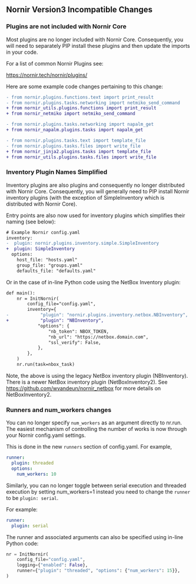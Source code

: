 ## Nornir Version3 Incompatible Changes

### Plugins are not included with Nornir Core

Most plugins are no longer included with Nornir Core. Consequently, you will need to separately PIP install these plugins and then update the imports in your code.

For a list of common Nornir Plugins see:

https://nornir.tech/nornir/plugins/

Here are some example code changes pertaining to this change:

```diff
- from nornir.plugins.functions.text import print_result
- from nornir.plugins.tasks.networking import netmiko_send_command
+ from nornir_utils.plugins.functions import print_result
+ from nornir_netmiko import netmiko_send_command
```

```diff
- from nornir.plugins.tasks.networking import napalm_get
+ from nornir_napalm.plugins.tasks import napalm_get
```

```diff
- from nornir.plugins.tasks.text import template_file
- from nornir.plugins.tasks.files import write_file
+ from nornir_jinja2.plugins.tasks import template_file
+ from nornir_utils.plugins.tasks.files import write_file
```

### Inventory Plugin Names Simplified

Inventory plugins are also plugins and consequently no longer distributed with Nornir Core. Consequently, you will generally need to PIP install Nornir inventory plugins (with the exception of SimpleInventory which is distributed with Nornir Core).

Entry points are also now used for inventory plugins which simplifies their naming (see below):

```diff
# Example Nornir config.yaml
inventory:
-  plugin: nornir.plugins.inventory.simple.SimpleInventory
+  plugin: SimpleInventory
  options:
    host_file: "hosts.yaml"
    group_file: "groups.yaml"
    defaults_file: "defaults.yaml"
```

Or in the case of in-line Python code using the NetBox Inventory plugin:

```diff
def main():
    nr = InitNornir(
        config_file="config.yaml",
        inventory={
-            "plugin": "nornir.plugins.inventory.netbox.NBInventory",
+            "plugin": "NBInventory",
            "options": {
                "nb_token": NBOX_TOKEN,
                "nb_url": "https://netbox.domain.com",
                "ssl_verify": False,
            },
        },
    )
    nr.run(task=nbox_task)
```

Note, the above is using the legacy NetBox inventory plugin (NBInventory). There is a newer NetBox inventory plugin (NetBoxInventory2). See https://github.com/wvandeun/nornir_netbox for more details on NetBoxInventory2.

### Runners and num_workers changes

You can no longer specify `num_workers` as an argument directly to nr.run. The easiest mechanism of controlling the number of works is now through your Nornir config.yaml settings.

This is done in the new `runners` section of config.yaml. For example,

```yaml
runner:
  plugin: threaded
  options:
    num_workers: 10
```

Similarly, you can no longer toggle between serial execution and threaded execution by setting num_workers=1 instead you need to change the `runner` to be `plugin: serial`.

For example:

```yaml
runner:
  plugin: serial
```

The runner and associated arguments can also be specified using in-line Python code:

```python
nr = InitNornir(
    config_file="config.yaml",
    logging={"enabled": False},
    runner={"plugin": "threaded", "options": {"num_workers": 15}},
) 
```
